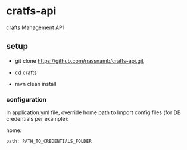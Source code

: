 # cratfs-api
crafts Management API

## setup
- git clone https://github.com/nassnamb/cratfs-api.git

- cd crafts

- mvn clean install

### configuration
  In application.yml file, override home path to Import config files (for DB credentials per example):
  
  home:
  
    path: PATH_TO_CREDENTIALS_FOLDER
